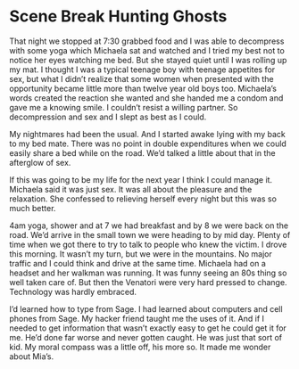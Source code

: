 #  Scene Break Hunting Ghosts

That night we stopped at 7:30 grabbed food and I was able to decompress with
some yoga which Michaela sat and watched and I tried my best not to notice her
eyes watching me bed. But she stayed quiet until I was rolling up my mat. I
thought I was a typical teenage boy with teenage appetites for sex, but what I
didn’t realize that some women when presented with the opportunity became little
more than twelve year old boys too. Michaela’s words created the reaction she
wanted and she handed me a condom and gave me a knowing smile. I couldn’t resist
a willing partner. So decompression and sex and I slept as best as I could.

My nightmares had been the usual. And I started awake lying with my back to my
bed mate. There was no point in double expenditures when we could easily share a
bed while on the road. We’d talked a little about that in the afterglow of sex.

If this was going to be my life for the next year I think I could manage it.
Michaela said it was just sex. It was all about the pleasure and the relaxation.
She confessed to relieving herself every night but this was so much better.

4am yoga, shower and at 7 we had breakfast and by 8 we were back on the road.
We’d arrive in the small town we were heading to by mid day. Plenty of time when
we got there to try to talk to people who knew the victim. I drove this morning.
It wasn’t my turn, but we were in the mountains. No major traffic and I could
think and drive at the same time. Michaela had on a headset and her walkman was
running. It was funny seeing an 80s thing so well taken care of. But then the
Venatori were very hard pressed to change. Technology was hardly embraced.

I’d learned how to type from Sage. I had learned about computers and cell phones
from Sage. My hacker friend taught me the uses of it. And if I needed to get
information that wasn’t exactly easy to get he could get it for me. He’d done
far worse and never gotten caught. He was just that sort of kid. My moral
compass was a little off, his more so. It made me wonder about Mia’s.

